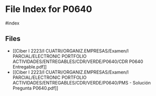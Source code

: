 # File Index for P0640
#index

## Files

- [[Ciber I 2223/I CUATRI/ORGANIZ.EMPRESAS/Examen/I PARCIAL/ELECTRONIC PORTFOLIO ACTIVIDADES/ENTREGABLES/CDR/VERDE/P0640/CDR P0640 Entregable.pdf]]
- [[Ciber I 2223/I CUATRI/ORGANIZ.EMPRESAS/Examen/I PARCIAL/ELECTRONIC PORTFOLIO ACTIVIDADES/ENTREGABLES/CDR/VERDE/P0640/PMS - Solución Pregunta P0640.pdf]]
